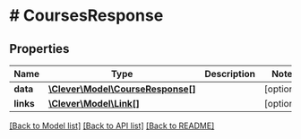 # # CoursesResponse

## Properties

Name | Type | Description | Notes
------------ | ------------- | ------------- | -------------
**data** | [**\Clever\Model\CourseResponse[]**](CourseResponse.md) |  | [optional]
**links** | [**\Clever\Model\Link[]**](Link.md) |  | [optional]

[[Back to Model list]](../../README.md#models) [[Back to API list]](../../README.md#endpoints) [[Back to README]](../../README.md)
